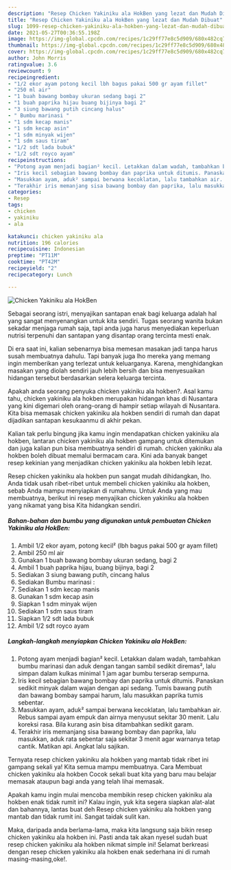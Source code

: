 ```yaml
---
description: "Resep Chicken Yakiniku ala HokBen yang lezat dan Mudah Dibuat"
title: "Resep Chicken Yakiniku ala HokBen yang lezat dan Mudah Dibuat"
slug: 1099-resep-chicken-yakiniku-ala-hokben-yang-lezat-dan-mudah-dibuat
date: 2021-05-27T00:36:55.198Z
image: https://img-global.cpcdn.com/recipes/1c29ff77e8c5d909/680x482cq70/chicken-yakiniku-ala-hokben-foto-resep-utama.jpg
thumbnail: https://img-global.cpcdn.com/recipes/1c29ff77e8c5d909/680x482cq70/chicken-yakiniku-ala-hokben-foto-resep-utama.jpg
cover: https://img-global.cpcdn.com/recipes/1c29ff77e8c5d909/680x482cq70/chicken-yakiniku-ala-hokben-foto-resep-utama.jpg
author: John Morris
ratingvalue: 3.6
reviewcount: 9
recipeingredient:
- "1/2 ekor ayam potong kecil lbh bagus pakai 500 gr ayam fillet"
- "250 ml air"
- "1 buah bawang bombay ukuran sedang bagi 2"
- "1 buah paprika hijau buang bijinya bagi 2"
- "3 siung bawang putih cincang halus"
- " Bumbu marinasi "
- "1 sdm kecap manis"
- "1 sdm kecap asin"
- "1 sdm minyak wijen"
- "1 sdm saus tiram"
- "1/2 sdt lada bubuk"
- "1/2 sdt royco ayam"
recipeinstructions:
- "Potong ayam menjadi bagian² kecil. Letakkan dalam wadah, tambahkan bumbu marinasi dan aduk dengan tangan sambil sedikit diremas², lalu simpan dalam kulkas minimal 1 jam agar bumbu terserap sempurna."
- "Iris kecil sebagian bawang bombay dan paprika untuk ditumis. Panaskan sedikit minyak dalam wajan dengan api sedang. Tumis bawang putih dan bawang bombay sampai harum, lalu masukkan paprika tumis sebentar."
- "Masukkan ayam, aduk² sampai berwana kecoklatan, lalu tambahkan air. Rebus sampai ayam empuk dan airnya menyusut sekitar 30 menit. Lalu koreksi rasa. Bila kurang asin bisa ditambahkan sedikit garam."
- "Terakhir iris memanjang sisa bawang bombay dan paprika, lalu masukkan, aduk rata sebentar saja sekitar 3 menit agar warnanya tetap cantik. Matikan api. Angkat lalu sajikan."
categories:
- Resep
tags:
- chicken
- yakiniku
- ala

katakunci: chicken yakiniku ala 
nutrition: 196 calories
recipecuisine: Indonesian
preptime: "PT11M"
cooktime: "PT42M"
recipeyield: "2"
recipecategory: Lunch

---
```



![Chicken Yakiniku ala HokBen](https://img-global.cpcdn.com/recipes/1c29ff77e8c5d909/680x482cq70/chicken-yakiniku-ala-hokben-foto-resep-utama.jpg)

Sebagai seorang istri, menyajikan santapan enak bagi keluarga adalah hal yang sangat menyenangkan untuk kita sendiri. Tugas seorang  wanita bukan sekadar menjaga rumah saja, tapi anda juga harus menyediakan keperluan nutrisi terpenuhi dan santapan yang disantap orang tercinta mesti enak.

Di era  saat ini, kalian sebenarnya bisa memesan masakan jadi tanpa harus susah membuatnya dahulu. Tapi banyak juga lho mereka yang memang ingin memberikan yang terlezat untuk keluarganya. Karena, menghidangkan masakan yang diolah sendiri jauh lebih bersih dan bisa menyesuaikan hidangan tersebut berdasarkan selera keluarga tercinta. 



Apakah anda seorang penyuka chicken yakiniku ala hokben?. Asal kamu tahu, chicken yakiniku ala hokben merupakan hidangan khas di Nusantara yang kini digemari oleh orang-orang di hampir setiap wilayah di Nusantara. Kita bisa memasak chicken yakiniku ala hokben sendiri di rumah dan dapat dijadikan santapan kesukaanmu di akhir pekan.

Kalian tak perlu bingung jika kamu ingin mendapatkan chicken yakiniku ala hokben, lantaran chicken yakiniku ala hokben gampang untuk ditemukan dan juga kalian pun bisa membuatnya sendiri di rumah. chicken yakiniku ala hokben boleh dibuat memalui bermacam cara. Kini ada banyak banget resep kekinian yang menjadikan chicken yakiniku ala hokben lebih lezat.

Resep chicken yakiniku ala hokben pun sangat mudah dihidangkan, lho. Anda tidak usah ribet-ribet untuk membeli chicken yakiniku ala hokben, sebab Anda mampu menyiapkan di rumahmu. Untuk Anda yang mau membuatnya, berikut ini resep menyajikan chicken yakiniku ala hokben yang nikamat yang bisa Kita hidangkan sendiri.

<!--inarticleads1-->

##### Bahan-bahan dan bumbu yang digunakan untuk pembuatan Chicken Yakiniku ala HokBen:

1. Ambil 1/2 ekor ayam, potong kecil² (lbh bagus pakai 500 gr ayam fillet)
1. Ambil 250 ml air
1. Gunakan 1 buah bawang bombay ukuran sedang, bagi 2
1. Ambil 1 buah paprika hijau, buang bijinya, bagi 2
1. Sediakan 3 siung bawang putih, cincang halus
1. Sediakan  Bumbu marinasi :
1. Sediakan 1 sdm kecap manis
1. Gunakan 1 sdm kecap asin
1. Siapkan 1 sdm minyak wijen
1. Sediakan 1 sdm saus tiram
1. Siapkan 1/2 sdt lada bubuk
1. Ambil 1/2 sdt royco ayam




<!--inarticleads2-->

##### Langkah-langkah menyiapkan Chicken Yakiniku ala HokBen:

1. Potong ayam menjadi bagian² kecil. Letakkan dalam wadah, tambahkan bumbu marinasi dan aduk dengan tangan sambil sedikit diremas², lalu simpan dalam kulkas minimal 1 jam agar bumbu terserap sempurna.
1. Iris kecil sebagian bawang bombay dan paprika untuk ditumis. Panaskan sedikit minyak dalam wajan dengan api sedang. Tumis bawang putih dan bawang bombay sampai harum, lalu masukkan paprika tumis sebentar.
1. Masukkan ayam, aduk² sampai berwana kecoklatan, lalu tambahkan air. Rebus sampai ayam empuk dan airnya menyusut sekitar 30 menit. Lalu koreksi rasa. Bila kurang asin bisa ditambahkan sedikit garam.
1. Terakhir iris memanjang sisa bawang bombay dan paprika, lalu masukkan, aduk rata sebentar saja sekitar 3 menit agar warnanya tetap cantik. Matikan api. Angkat lalu sajikan.




Ternyata resep chicken yakiniku ala hokben yang mantab tidak ribet ini gampang sekali ya! Kita semua mampu membuatnya. Cara Membuat chicken yakiniku ala hokben Cocok sekali buat kita yang baru mau belajar memasak ataupun bagi anda yang telah lihai memasak.

Apakah kamu ingin mulai mencoba membikin resep chicken yakiniku ala hokben enak tidak rumit ini? Kalau ingin, yuk kita segera siapkan alat-alat dan bahannya, lantas buat deh Resep chicken yakiniku ala hokben yang mantab dan tidak rumit ini. Sangat taidak sulit kan. 

Maka, daripada anda berlama-lama, maka kita langsung saja bikin resep chicken yakiniku ala hokben ini. Pasti anda tak akan nyesel sudah buat resep chicken yakiniku ala hokben nikmat simple ini! Selamat berkreasi dengan resep chicken yakiniku ala hokben enak sederhana ini di rumah masing-masing,oke!.

